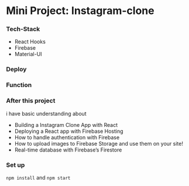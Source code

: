# Mini Project: Instagram-clone

### Tech-Stack

- React Hooks
- Firebase
- Material-UI

### Deploy

### Function

### After this project

i have basic understanding about

- Building a Instagram Clone App with React
- Deploying a React app with Firebase Hosting
- How to handle authentication with Firebase
- How to upload images to Firebase Storage and use them on your site!
- Real-time database with Firebase’s Firestore

### Set up

`npm install` and `npm start`

